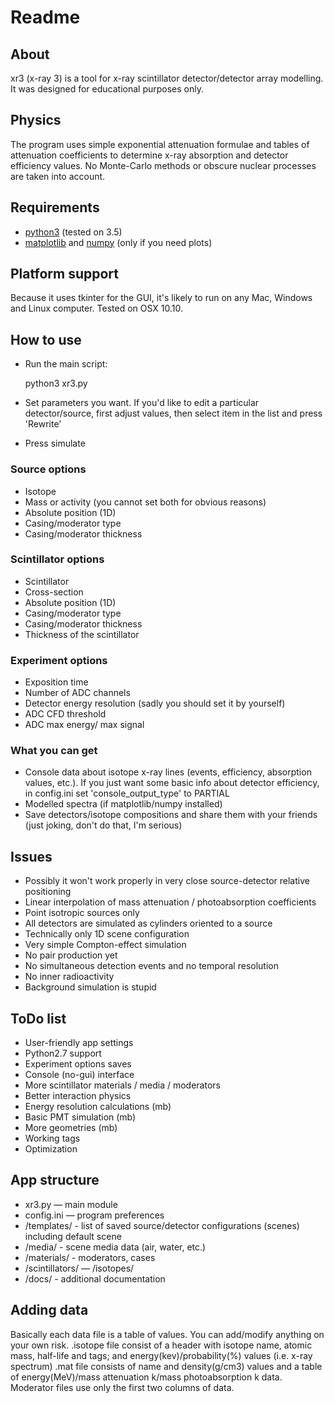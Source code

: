 # Readme

## About

xr3 (x-ray 3) is a tool for x-ray scintillator detector/detector array modelling.
It was designed for educational purposes only.

## Physics

The program uses simple exponential attenuation formulae and tables of attenuation coefficients to determine x-ray absorption and detector efficiency values. No Monte-Carlo methods or obscure nuclear processes are taken into account.

## Requirements

- [python3](https://www.python.org) (tested on 3.5)
- [matplotlib](http://matplotlib.org) and [numpy](http://www.numpy.org) (only if you need plots)

## Platform support

Because it uses tkinter for the GUI, it's likely to run on any Mac, Windows and Linux computer. Tested on OSX 10.10.

## How to use

- Run the main script:

	python3 xr3.py

- Set parameters you want. If you'd like to edit a particular detector/source, first adjust values, then select item in the list and press 'Rewrite'
- Press simulate

### Source options

- Isotope
- Mass or activity (you cannot set both for obvious reasons)
- Absolute position (1D)
- Casing/moderator type
- Casing/moderator thickness

### Scintillator options

- Scintillator
- Cross-section
- Absolute position (1D)
- Casing/moderator type
- Casing/moderator thickness
- Thickness of the scintillator

### Experiment options

- Exposition time
- Number of ADC channels
- Detector energy resolution (sadly you should set it by yourself)
- ADC CFD threshold
- ADC max energy/ max signal

### What you can get

- Console data about isotope x-ray lines (events, efficiency, absorption values, etc.). If you just want some basic info about detector efficiency, in config.ini set 'console_output_type' to PARTIAL
- Modelled spectra (if matplotlib/numpy installed)
- Save detectors/isotope compositions and share them with your friends (just joking, don't do that, I'm serious)

## Issues

- Possibly it won't work properly in very close source-detector relative positioning
- Linear interpolation of mass attenuation / photoabsorption coefficients
- Point isotropic sources only
- All detectors are simulated as cylinders oriented to a source
- Technically only 1D scene configuration
- Very simple Compton-effect simulation
- No pair production yet
- No simultaneous detection events and no temporal resolution
- No inner radioactivity
- Background simulation is stupid

## ToDo list

- User-friendly app settings
- Python2.7 support
- Experiment options saves
- Console (no-gui) interface
- More scintillator materials / media / moderators
- Better interaction physics
- Energy resolution calculations (mb)
- Basic PMT simulation (mb)
- More geometries (mb)
- Working tags
- Optimization

## App structure

- xr3.py — main module
- config.ini — program preferences
- /templates/ - list of saved source/detector configurations (scenes) including default scene
- /media/ - scene media data (air, water, etc.)
- /materials/ - moderators, cases
- /scintillators/
— /isotopes/
- /docs/ - additional documentation

## Adding data

Basically each data file is a table of values. You can add/modify anything on your own risk.
.isotope file consist of a header with isotope name, atomic mass, half-life and tags; and energy(kev)/probability(%) values (i.e. x-ray spectrum)
.mat file consists of name and density(g/cm3) values and a table of energy(MeV)/mass attenuation k/mass photoabsorption k data. Moderator files use only the first two columns of data.
